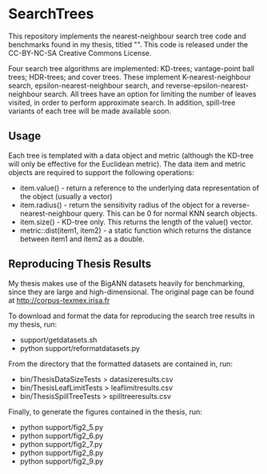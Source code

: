# SearchTrees

This repository implements the nearest-neighbour search tree code and benchmarks found in my thesis, titled "". This code is released under the CC-BY-NC-SA Creative Commons License.

Four search tree algorithms are implemented: KD-trees; vantage-point ball trees; HDR-trees; and cover trees. These implement K-nearest-neighbour search, epsilon-nearest-neighbour search, and reverse-epsilon-nearest-neighbour search. All trees have an option for limiting the number of leaves visited, in order to perform approximate search. In addition, spill-tree variants of each tree will be made available soon.

## Usage

Each tree is templated with a data object and metric (although the KD-tree will only be effective for the Euclidean metric). The data item and metric objects are required to support the following operations:
* item.value() - return a reference to the underlying data representation of the object (usually a vector)
* item.radius() - return the sensitivity radius of the object for a reverse-nearest-neighbour query. This can be 0 for normal KNN search objects.
* item.size() - KD-tree only. This returns the length of the value() vector.
* metric::dist(item1, item2) - a static function which returns the distance between item1 and item2 as a double.

## Reproducing Thesis Results

My thesis makes use of the BigANN datasets heavily for benchmarking, since they are large and high-dimensional. The original page can be found at http://corpus-texmex.irisa.fr

To download and format the data for reproducing the search tree results in my thesis, run:
* support/getdatasets.sh
* python support/reformatdatasets.py

From the directory that the formatted datasets are contained in, run:
* bin/ThesisDataSizeTests > datasizeresults.csv
* bin/ThesisLeafLimitTests > leaflimitresults.csv
* bin/ThesisSpillTreeTests > spilltreeresults.csv

Finally, to generate the figures contained in the thesis, run:
* python support/fig2_5.py
* python support/fig2_6.py
* python support/fig2_7.py
* python support/fig2_8.py
* python support/fig2_9.py
